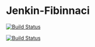 # Jenkin-Fibinnaci
[![Build Status](http://ec2-18-190-172-231.us-east-2.compute.amazonaws.com/buildStatus/icon?job=Fibonacci)](http://ec2-18-190-172-231.us-east-2.compute.amazonaws.com/job/Fibonacci/)

[![Build Status](http://ec2-18-190-172-231.us-east-2.compute.amazonaws.com/buildStatus/icon?job=Fibonacci)](http://ec2-18-190-172-231.us-east-2.compute.amazonaws.com/job/Fibonacci/)
